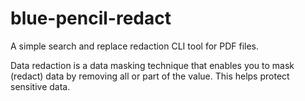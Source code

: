 # blue-pencil-redact
A simple search and replace redaction CLI tool for PDF files.

Data redaction is a data masking technique that enables you to mask (redact) data by removing all or part of the value. This helps protect sensitive data.


